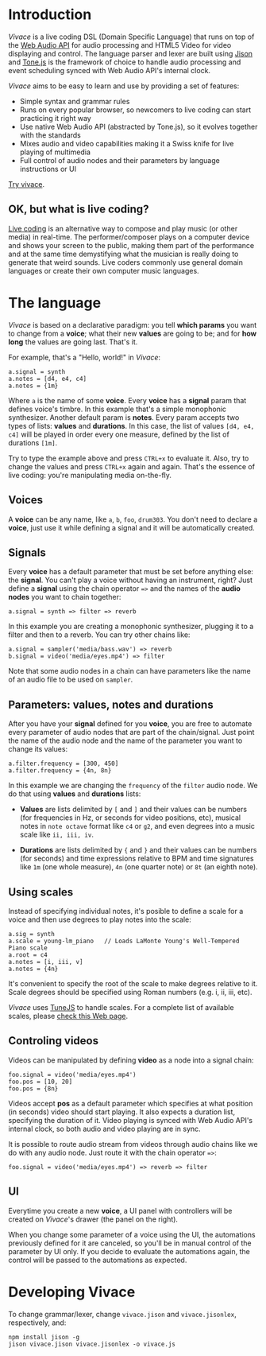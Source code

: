 # Introduction

*Vivace* is a live coding DSL (Domain Specific Language) that runs on top of
the [Web
 Audio
 API](https://dvcs.w3.org/hg/audio/raw-file/tip/webaudio/specification.html)
 for audio processing and HTML5 Video for video displaying and control. The
 language parser and lexer are built using [Jison](http://jison.org) and
 [Tone.js](http://tonejs.github.io) is the framework of choice to handle
 audio processing and event scheduling synced with Web Audio API's internal clock.

*Vivace* aims to be easy to learn and use by providing a set of features:
- Simple syntax and grammar rules
- Runs on every popular browser, so newcomers to live coding can start
  practicing it right way
- Use native Web Audio API (abstracted by Tone.js), so it evolves together with
  the standards
- Mixes audio and video capabilities making it a Swiss knife for live playing
  of multimedia
- Full control of audio nodes and their parameters by language instructions or UI

[Try vivace](http://vivacelang.herokuapp.com).

## OK, but what is live coding?

[Live coding](http://toplap.org) is an alternative way to compose and
play music (or other media) in real-time.  The performer/composer
plays on a computer device and shows your screen to the public, making
them part of the performance and at the same time demystifying what
the musician is really doing to generate that weird sounds. Live
coders commonly use general domain languages or create their own
computer music languages.

# The language

*Vivace* is based on a declarative paradigm: you tell __which params__ you want to
change from a __voice__; what their new __values__ are going to be; and for __how long__ the values are going last.
That's it.

For example, that's a "Hello, world!" in *Vivace*:

    a.signal = synth
    a.notes = [d4, e4, c4]
    a.notes = {1m}

Where `a` is the name of some __voice__. Every __voice__ has a __signal__ param
that defines voice's timbre. In this example that's a simple monophonic
synthesizer. Another default param is __notes__. Every param accepts two types
of lists: __values__ and __durations__. In this case, the list of values `[d4,
e4, c4]` will be played in order every one measure, defined by the list of
durations `[1m]`.

Try to type the example above and press `CTRL+x` to evaluate it. Also, try to
change the values and press `CTRL+x` again and again. That's the essence of
live coding: you're manipulating media on-the-fly.

## Voices

A __voice__ can be any name, like `a`, `b`, `foo`, `drum303`. You don't need to
declare a __voice__, just use it while defining a signal and it will be
automatically created.

## Signals

Every __voice__ has a default parameter that must be set before anything else:
the __signal__. You can't play a voice without having an instrument, right?
Just define a __signal__ using the chain operator `=>` and the names of the
__audio nodes__ you want to chain together:

    a.signal = synth => filter => reverb

In this example you are creating a monophonic synthesizer, plugging it to a
filter and then to a reverb. You can try other chains like:

    a.signal = sampler('media/bass.wav') => reverb
    b.signal = video('media/eyes.mp4') => filter

Note that some audio nodes in a chain can have parameters like the name of an
audio file to be used on `sampler`.

## Parameters: values, notes and durations

After you have your __signal__ defined for you __voice__, you are free to
automate every parameter of audio nodes that are part of the chain/signal.
Just point the name of the audio node and the name of the parameter you want to
change its values:

    a.filter.frequency = [300, 450]
    a.filter.frequency = {4n, 8n}

In this example we are changing the `frequency` of the `filter` audio node. We
do that using __values__ and __durations__ lists:

- __Values__ are lists
  delimited by `[` and `]` and their values can be numbers (for frequencies in Hz, or seconds for
  video positions, etc),
  musical notes in `note octave` format like `c4` or `g2`, and even degrees into
  a music scale like `ii, iii, iv`.

- __Durations__ are lists
  delimited by `{` and `}` and their values can be numbers (for seconds) and time
  expressions relative to BPM and time signatures like `1m` (one whole measure), `4n` (one quarter note)
  or `8t` (an eighth note).

## Using scales

Instead of specifying individual notes, it's posible to define a scale for a
voice and then use degrees to play notes into the scale:

    a.sig = synth
    a.scale = young-lm_piano   // Loads LaMonte Young's Well-Tempered Piano scale
    a.root = c4
    a.notes = [i, iii, v]
    a.notes = {4n}

It's convenient to specify the root of the scale to make degrees relative to
it. Scale degrees should be specified using Roman numbers (e.g. i, ii, iii, etc).

*Vivace* uses [TuneJS](https://github.com/abbernie/tune) to handle scales. For a complete list of available
scales, please [check this Web page](http://abbernie.github.io/tune/scales.html).

## Controling videos

Videos can be manipulated by defining __video__ as a node into a signal chain:

    foo.signal = video('media/eyes.mp4')
    foo.pos = [10, 20]
    foo.pos = {8n}

Videos accept __pos__ as a default parameter which specifies at what position
(in seconds) video should start playing. It also expects a duration list,
specifying the duration of it. Video playing is synced with Web Audio API's
internal clock, so both audio and video playing are in sync.

It is possible to route audio stream from videos through audio chains like we
do with any audio node. Just route it with the chain operator `=>`:

    foo.signal = video('media/eyes.mp4') => reverb => filter

## UI

Everytime you create a new __voice__, a UI panel with controllers will be
created on *Vivace*'s drawer (the panel on the right).

When you change some parameter of a voice using the UI, the automations
previously defined for it are canceled, so you'll be in manual control of the
parameter by UI only. If you decide to evaluate the automations again, the
control will be passed to the automations as expected.

# Developing Vivace

To change grammar/lexer, change `vivace.jison` and `vivace.jisonlex`,
respectively, and:

    npm install jison -g
    jison vivace.jison vivace.jisonlex -o vivace.js
